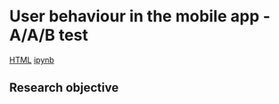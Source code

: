 # User behaviour in the mobile app - A/A/B test

[HTML](https://github.com/annashabanova/Portfolio/blob/ec01c4a75a39b604b6ca7dc5bc8115f404344805/User%20behaviour%20-%20AAB%20test/User%20behaviour%20analysis%20-%20%20mobile%20application.html)
[ipynb](https://github.com/annashabanova/Portfolio/blob/ec01c4a75a39b604b6ca7dc5bc8115f404344805/User%20behaviour%20-%20AAB%20test/User%20behaviour%20analysis%20-%20%20mobile%20application.ipynb)

## Research objective


